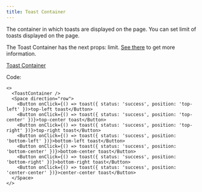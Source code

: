 ```yaml
---
title: Toast Container
---
```


The container in which toasts are displayed on the page.
You can set limit of toasts displayed on the page.

The Toast Container has the next props: limit. [See there](/?path=core-toasts-toastcontainer--docs) to get more information.

[Toast Container](/storybook/?path=/story/core-controls-toggle--default-toggle)

Code:

```tsx
<>
  <ToastContainer />
  <Space direction="row">
    <Button onClick={() => toast({ status: 'success', position: 'top-left' })>top-left toast</Button>
    <Button onClick={() => toast({ status: 'success', position: 'top-center' })}>top-center toast</Button>
    <Button onClick={() => toast({ status: 'success', position: 'top-right' })}>top-right toast</Button>
    <Button onClick={() => toast({ status: 'success', position: 'bottom-left' })}>bottom-left toast</Button>
    <Button onClick={() => toast({ status: 'success', position: 'bottom-center' })}>bottom-center toast</Button>
    <Button onClick={() => toast({ status: 'success', position: 'bottom-right' })}>bottom-right toast</Button>
    <Button onClick={() => toast({ status: 'success', position: 'center-center' })}>center-center toast</Button>
  </Space>
</>
```
